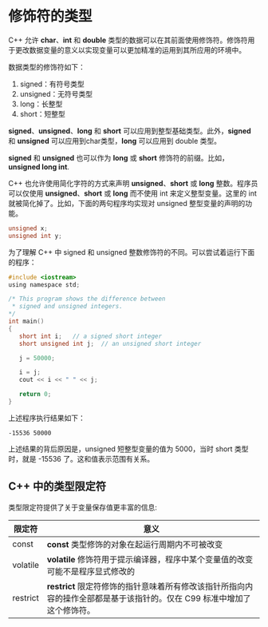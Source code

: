 # 修饰符的类型

C++ 允许 **char**、**int** 和 **double** 类型的数据可以在其前面使用修饰符。修饰符用于更改数据变量的意义以实现变量可以更加精准的运用到其所应用的环境中。

数据类型的修饰符如下：

1. signed：有符号类型
2. unsigned：无符号类型
3. long：长整型
4. short：短整型

**signed**、**unsigned**、**long** 和 **short** 可以应用到整型基础类型。此外，**signed** 和 **unsigned** 可以应用到char类型，**long** 可以应用到 double 类型。

**signed** 和 **unsigned** 也可以作为 **long** 或 **short** 修饰符的前缀。比如，**unsigned long int**.

C++ 也允许使用简化字符的方式来声明 **unsigned**、**short** 或 **long** 整数。程序员可以仅使用 **unsigned**、**short** 或 **long** 而不使用 int 来定义整型变量。这里的 int 就被简化掉了。比如，下面的两句程序均实现对 unsigned 整型变量的声明的功能。

```c
unsigned x;
unsigned int y;
```

为了理解 C++ 中 signed 和 unsigned 整数修饰符的不同。可以尝试着运行下面的程序：

```c
#include <iostream>
using namespace std;

/* This program shows the difference between
 * signed and unsigned integers.
*/
int main()
{
   short int i;   // a signed short integer
   short unsigned int j;  // an unsigned short integer

   j = 50000;

   i = j;
   cout << i << " " << j;

   return 0;
}
```

上述程序执行结果如下：

```
-15536 50000
```

上述结果的背后原因是，unsigned 短整型变量的值为 5000，当时 short 类型时，就是 -15536 了。这和值表示范围有关系。

## C++ 中的类型限定符

类型限定符提供了关于变量保存值更丰富的信息:

| 限定符   | 意义                                                         |
| -------- | ------------------------------------------------------------ |
| const    | **const** 类型修饰的对象在起运行周期内不可被改变             |
| volatile | **volatile** 修饰符用于提示编译器，程序中某个变量值的改变可能不是程序显式修改的 |
| restrict | **restrict** 限定符修饰的指针意味着所有修改该指针所指向内容的操作全部都是基于该指针的。仅在 C99 标准中增加了这个修饰符。 |